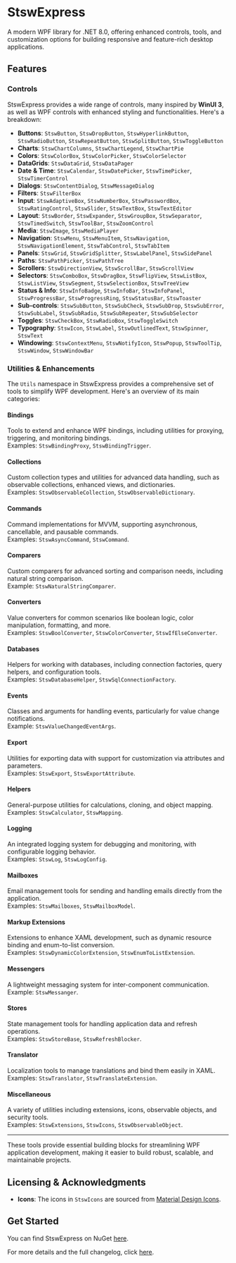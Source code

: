 # StswExpress

A modern WPF library for .NET 8.0, offering enhanced controls, tools, and customization options for building responsive and feature-rich desktop applications.

## Features

### Controls
StswExpress provides a wide range of controls, many inspired by **WinUI 3**, as well as WPF controls with enhanced styling and functionalities.
Here's a breakdown:

- **Buttons**: `StswButton`, `StswDropButton`, `StswHyperlinkButton`, `StswRadioButton`, `StswRepeatButton`, `StswSplitButton`, `StswToggleButton`
- **Charts**: `StswChartColumns`, `StswChartLegend`, `StswChartPie`
- **Colors**: `StswColorBox`, `StswColorPicker`, `StswColorSelector`
- **DataGrids**: `StswDataGrid`, `StswDataPager`
- **Date & Time**: `StswCalendar`, `StswDatePicker`, `StswTimePicker`, `StswTimerControl`
- **Dialogs**: `StswContentDialog`, `StswMessageDialog`
- **Filters**: `StswFilterBox`
- **Input**: `StswAdaptiveBox`, `StswNumberBox`, `StswPasswordBox`, `StswRatingControl`, `StswSlider`, `StswTextBox`, `StswTextEditor`
- **Layout**: `StswBorder`, `StswExpander`, `StswGroupBox`, `StswSeparator`, `StswTimedSwitch`, `StswToolBar`, `StswZoomControl`
- **Media**: `StswImage`, `StswMediaPlayer`
- **Navigation**: `StswMenu`, `StswMenuItem`, `StswNavigation`, `StswNavigationElement`, `StswTabControl`, `StswTabItem`
- **Panels**: `StswGrid`, `StswGridSplitter`, `StswLabelPanel`, `StswSidePanel`
- **Paths**: `StswPathPicker`, `StswPathTree`
- **Scrollers**: `StswDirectionView`, `StswScrollBar`, `StswScrollView`
- **Selectors**: `StswComboBox`, `StswDragBox`, `StswFlipView`, `StswListBox`, `StswListView`, `StswSegment`, `StswSelectionBox`, `StswTreeView`
- **Status & Info**: `StswInfoBadge`, `StswInfoBar`, `StswInfoPanel`, `StswProgressBar`, `StswProgressRing`, `StswStatusBar`, `StswToaster`
- **Sub-controls**: `StswSubButton`, `StswSubCheck`, `StswSubDrop`, `StswSubError`, `StswSubLabel`, `StswSubRadio`, `StswSubRepeater`, `StswSubSelector`
- **Toggles**: `StswCheckBox`, `StswRadioBox`, `StswToggleSwitch`
- **Typography**: `StswIcon`, `StswLabel`, `StswOutlinedText`, `StswSpinner`, `StswText`
- **Windowing**: `StswContextMenu`, `StswNotifyIcon`, `StswPopup`, `StswToolTip`, `StswWindow`, `StswWindowBar`

### Utilities & Enhancements

The `Utils` namespace in StswExpress provides a comprehensive set of tools to simplify WPF development. Here's an overview of its main categories:

#### Bindings
Tools to extend and enhance WPF bindings, including utilities for proxying, triggering, and monitoring bindings.  
Examples: `StswBindingProxy`, `StswBindingTrigger`.

#### Collections
Custom collection types and utilities for advanced data handling, such as observable collections, enhanced views, and dictionaries.  
Examples: `StswObservableCollection`, `StswObservableDictionary`.

#### Commands
Command implementations for MVVM, supporting asynchronous, cancellable, and pausable commands.  
Examples: `StswAsyncCommand`, `StswCommand`.

#### Comparers
Custom comparers for advanced sorting and comparison needs, including natural string comparison.  
Example: `StswNaturalStringComparer`.

#### Converters
Value converters for common scenarios like boolean logic, color manipulation, formatting, and more.  
Examples: `StswBoolConverter`, `StswColorConverter`, `StswIfElseConverter`.

#### Databases
Helpers for working with databases, including connection factories, query helpers, and configuration tools.  
Examples: `StswDatabaseHelper`, `StswSqlConnectionFactory`.

#### Events
Classes and arguments for handling events, particularly for value change notifications.  
Example: `StswValueChangedEventArgs`.

#### Export
Utilities for exporting data with support for customization via attributes and parameters.  
Examples: `StswExport`, `StswExportAttribute`.

#### Helpers
General-purpose utilities for calculations, cloning, and object mapping.  
Examples: `StswCalculator`, `StswMapping`.

#### Logging
An integrated logging system for debugging and monitoring, with configurable logging behavior.  
Examples: `StswLog`, `StswLogConfig`.

#### Mailboxes
Email management tools for sending and handling emails directly from the application.  
Examples: `StswMailboxes`, `StswMailboxModel`.

#### Markup Extensions
Extensions to enhance XAML development, such as dynamic resource binding and enum-to-list conversion.  
Examples: `StswDynamicColorExtension`, `StswEnumToListExtension`.

#### Messengers
A lightweight messaging system for inter-component communication.  
Example: `StswMessanger`.

#### Stores
State management tools for handling application data and refresh operations.  
Examples: `StswStoreBase`, `StswRefreshBlocker`.

#### Translator
Localization tools to manage translations and bind them easily in XAML.  
Examples: `StswTranslator`, `StswTranslateExtension`.

#### Miscellaneous
A variety of utilities including extensions, icons, observable objects, and security tools.  
Examples: `StswExtensions`, `StswIcons`, `StswObservableObject`.

---

These tools provide essential building blocks for streamlining WPF application development, making it easier to build robust, scalable, and maintainable projects.

## Licensing & Acknowledgments

- **Icons**: The icons in `StswIcons` are sourced from [Material Design Icons](https://pictogrammers.com/library/mdi/).

## Get Started

You can find StswExpress on NuGet [here](https://www.nuget.org/packages/StswExpress).

For more details and the full changelog, click [here](https://github.com/stsw133/StswExpress/blob/main/CHANGELOG.md).